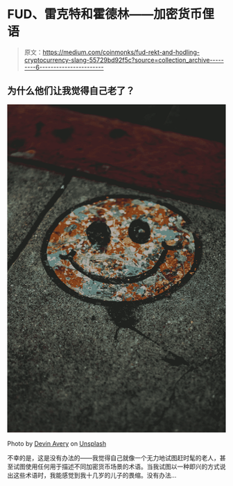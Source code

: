 # FUD、雷克特和霍德林——加密货币俚语

> 原文：<https://medium.com/coinmonks/fud-rekt-and-hodling-cryptocurrency-slang-55729bd92f5c?source=collection_archive---------6----------------------->

## 为什么他们让我觉得自己老了？

![](img/1c5f375f85d2e60648dde6a06a15dd76.png)

Photo by [Devin Avery](https://unsplash.com/@devintavery?utm_source=medium&utm_medium=referral) on [Unsplash](https://unsplash.com?utm_source=medium&utm_medium=referral)

不幸的是，这是没有办法的——我觉得自己就像一个无力地试图赶时髦的老人，甚至试图使用任何用于描述不同加密货币场景的术语。当我试图以一种即兴的方式说出这些术语时，我能感觉到我十几岁的儿子的畏缩。没有办法…